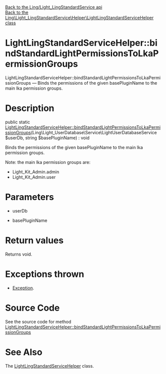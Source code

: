 [Back to the Ling/Light_LingStandardService api](https://github.com/lingtalfi/Light_LingStandardService/blob/master/doc/api/Ling/Light_LingStandardService.md)<br>
[Back to the Ling\Light_LingStandardService\Helper\LightLingStandardServiceHelper class](https://github.com/lingtalfi/Light_LingStandardService/blob/master/doc/api/Ling/Light_LingStandardService/Helper/LightLingStandardServiceHelper.md)


LightLingStandardServiceHelper::bindStandardLightPermissionsToLkaPermissionGroups
================



LightLingStandardServiceHelper::bindStandardLightPermissionsToLkaPermissionGroups — Binds the permissions of the given basePluginName to the main lka permission groups.




Description
================


public static [LightLingStandardServiceHelper::bindStandardLightPermissionsToLkaPermissionGroups](https://github.com/lingtalfi/Light_LingStandardService/blob/master/doc/api/Ling/Light_LingStandardService/Helper/LightLingStandardServiceHelper/bindStandardLightPermissionsToLkaPermissionGroups.md)(Ling\Light_UserDatabase\Service\LightUserDatabaseService $userDb, string $basePluginName) : void




Binds the permissions of the given basePluginName to the main lka permission groups.

Note: the main lka permission groups are:
- Light_Kit_Admin.admin
- Light_Kit_Admin.user




Parameters
================


- userDb

    

- basePluginName

    


Return values
================

Returns void.


Exceptions thrown
================

- [Exception](http://php.net/manual/en/class.exception.php).&nbsp;







Source Code
===========
See the source code for method [LightLingStandardServiceHelper::bindStandardLightPermissionsToLkaPermissionGroups](https://github.com/lingtalfi/Light_LingStandardService/blob/master/Helper/LightLingStandardServiceHelper.php#L28-L54)


See Also
================

The [LightLingStandardServiceHelper](https://github.com/lingtalfi/Light_LingStandardService/blob/master/doc/api/Ling/Light_LingStandardService/Helper/LightLingStandardServiceHelper.md) class.



